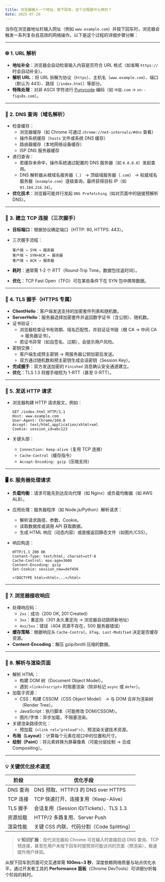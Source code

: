```yaml
---
title: 浏览器输入一个地址，按下回车，这个过程是什么样的？
date: 2025-07-20
---
```




当你在浏览器地址栏输入网址（例如 `www.example.com`）并按下回车时，浏览器会触发一系列复杂且高效的网络操作。以下是这个过程的详细步骤分解：

------

### 🌐 1. **URL 解析**

- **地址补全**：浏览器会自动检查输入内容是否符合 URL 格式（如省略 `https://` 时会自动补全）。
- **解析 URL**：将 URL 拆解为协议（`https`）、主机名（`www.example.com`）、端口（默认为 443）、路径（`/index.html`）等部分。
- **特殊处理**：对非 ASCII 字符进行 [Punycode](https://en.wikipedia.org/wiki/Punycode) 编码（如 `中国.com` → `xn--fiqs8s.com`）。

------

### 🔎 2. **DNS 查询（域名解析）**

- 检查缓存：
  - 浏览器缓存（如 Chrome 可通过 `chrome://net-internals/#dns` 查看）
  - 操作系统缓存（`hosts` 文件或系统 DNS 缓存）
  - 路由器缓存（本地网络设备缓存）
  - ISP DNS 服务器缓存
- 递归查询：
  - 若缓存未命中，操作系统通过配置的 DNS 服务器（如 `8.8.8.8`）发起查询。
  - DNS 解析器从根域名服务器（`.`） → 顶级域服务器（`.com`） → 权威域名服务器（`example.com`）逐级查询，最终获得目标 IP（如 `93.184.216.34`）。
- **优化技术**：浏览器可能并行发起 `DNS Prefetching`（如对页面中的链接预解析 DNS）。

------

### 🤝 3. **建立 TCP 连接（三次握手）**

- **目标端口**：根据协议确定端口（HTTP: 80, HTTPS: 443）。

- 三次握手流程：

  ```
  客户端 → SYN → 服务器
  客户端 ← SYN+ACK ← 服务器
  客户端 → ACK → 服务器
  ```

- **耗时**：通常需 1-2 个 RTT（Round-Trip Time，数据包往返时间）。

- **优化**：TCP Fast Open（TFO）可在某些条件下在 SYN 包中携带数据。

------

### 🔐 4. **TLS 握手（HTTPS 专属）**

- **ClientHello**：客户端发送支持的加密套件列表和随机数。
- **ServerHello**：服务器选择加密套件并返回数字证书（含公钥）、随机数。
- 证书验证：
  - 浏览器检查证书有效期、域名匹配性，并验证证书链（根 CA → 中间 CA → 服务器证书）。
  - 若证书异常（如自签名、过期），会提示用户风险。
- 密钥交换：
  - 客户端生成预主密钥 → 用服务器公钥加密后发送。
  - 双方通过随机数和预主密钥生成会话密钥（Session Key）。
- **完成握手**：双方发送加密的 `Finished` 消息确认安全通道建立。
- **优化**：TLS 1.3 将握手缩短为 1-RTT（甚至 0-RTT）。

------

### 📨 5. **发送 HTTP 请求**

- 浏览器构建 HTTP 请求报文，例如：

  ```
  GET /index.html HTTP/1.1
  Host: www.example.com
  User-Agent: Chrome/104.0
  Accept: text/html,application/xhtml+xml
  Cookie: session_id=abc123
  ```

- 关键头部：

  - `Connection: keep-alive`（复用 TCP 连接）
  - `Cache-Control`（缓存指令）
  - `Accept-Encoding: gzip`（压缩支持）

------

### 🖥️ 6. **服务器处理请求**

- **负载均衡**：请求可能先到达反向代理（如 Nginx）或负载均衡器（如 AWS ALB）。

- 应用处理：服务器程序（如 Node.js/Python）解析请求：

  - 解析请求路径、参数、Cookie。
  - 读取数据库或调用 API 获取数据。
  - 生成 HTML 响应（动态内容）或直接返回静态文件（如图片/CSS）。

- 响应构造：

  ```
  HTTP/1.1 200 OK
  Content-Type: text/html; charset=utf-8
  Cache-Control: max-age=3600
  Content-Encoding: gzip
  Set-Cookie: session_new=def456
  
  <!DOCTYPE html><html>...</html>
  ```

------

### 📡 7. **浏览器接收响应**

- 处理响应码：
  - `2xx`：成功（200 OK, 201 Created）
  - `3xx`：重定向（301 永久重定向 → 浏览器自动跳转新地址）
  - `4xx/5xx`：错误（404 资源不存在，500 服务器错误）
- **缓存策略**：根据响应头 `Cache-Control`、`ETag`、`Last-Modified` 决定是否缓存资源。
- **Content-Encoding**：解压 gzip/brotli 压缩的数据。

------

### 🧩 8. **解析与渲染页面**

- 解析 HTML：
  - 构建 DOM 树（Document Object Model）。
  - 遇到 `<link>`/`<script>` 时阻塞渲染（除非标记 `async` 或 `defer`）。
- 加载子资源：
  - CSS：构建 CSSOM（CSS Object Model） → 与 DOM 合并为渲染树（Render Tree）。
  - JavaScript：执行脚本（可能修改 DOM/CSSOM）。
  - 图片/字体：异步加载，不阻塞渲染。
- 关键渲染路径优化：
  - 预加载（`<link rel="preload">`）、预渲染关键技术资源。
- **布局（Layout）**：计算每个元素在视口中的位置和尺寸。
- **绘制（Paint）**：将元素转换为屏幕像素（可能分层绘制 → 合成 Compositing）。



------

### 💡 关键优化技术速览

| **阶段** | **优化手段**                              |
| -------- | ----------------------------------------- |
| DNS 查询 | DNS 预取、HTTP/3 的 DNS over HTTPS        |
| TCP 连接 | TCP 快速打开、连接复用（Keep-Alive）      |
| TLS 握手 | 会话复用（Session ID/Tickets）、TLS 1.3   |
| 资源加载 | HTTP/2 多路复用、Server Push              |
| 渲染性能 | 关键 CSS 内联、代码分割（Code Splitting） |

> **💡 知识扩展**：现代浏览器如 Chrome 可在输入时直接启动 DNS 查询、TCP 预连接，甚至在用户未按下回车时就预测可能访问的页面（预渲染），极速提升用户体验。



从按下回车到页面可交互通常需 **100ms~3 秒**，深度依赖网络质量与站点优化水平。通过开发者工具的 **Performance 面板**（Chrome DevTools）可详细分析每个阶段的耗时。